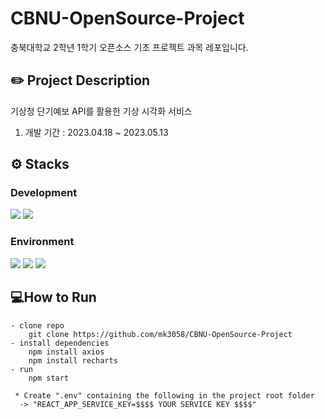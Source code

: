 # CBNU-OpenSource-Project
충북대학교 2학년 1학기 오픈소스 기초 프로젝트 과목 레포입니다.

## ✏️ Project Description
기상청 단기예보 API를 활용한 기상 시각화 서비스
1. 개발 기간 : 2023.04.18 ~ 2023.05.13

## ⚙️ Stacks
### Development
<img src="https://img.shields.io/badge/JavaScript-F7DF1E?style=for-the-badge&logo=JavaScript&logoColor=white"> <img src="https://img.shields.io/badge/npm-CB3837?style=for-the-badge&logo=npm&logoColor=white">
### Environment
<img src="https://img.shields.io/badge/github-181717?style=for-the-badge&logo=github&logoColor=white"> <img src="https://img.shields.io/badge/git-F05032?style=for-the-badge&logo=git&logoColor=white"> <img src="https://img.shields.io/badge/visual%20studio%20code-007ACC?style=for-the-badge&logo=visualstudiocode&logoColor=white">


## 💻How to Run
```
- clone repo
    git clone https://github.com/mk3058/CBNU-OpenSource-Project
- install dependencies
    npm install axios
    npm install recharts 
- run
    npm start
    
 * Create ".env" containing the following in the project root folder
  -> "REACT_APP_SERVICE_KEY=$$$$ YOUR SERVICE KEY $$$$"
```
